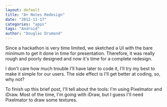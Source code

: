 ```yaml
---
layout: default
title: "A+ Notes Redesign"
date: "2012-11-17"
categories: "apps"
tags: "Android"
author: "Douglas Drumond"
---
```


Since a hackathon is very time limited, we sketched a UI with the bare minimum
to get it done in time for presentation. Therefore, it was really rough and
poorly designed and now it's time for a complete redesign.

I don't care how much trouble I'll have later to code it, I'll try my best to
make it simple for our users. The side effect is I'll get better at coding, so,
why not?

To finish up this brief post, I'll tell about the tools: I'm using Pixelmator
and iDraw.  Most of the time, I'm going with iDraw, but I guess I'll need
Pixelmator to draw some textures.
